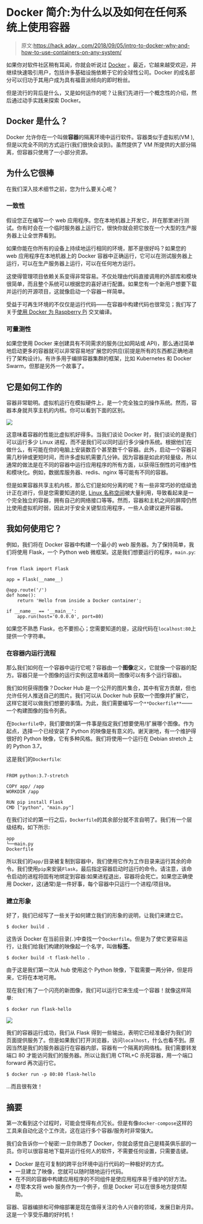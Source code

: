 # Docker 简介:为什么以及如何在任何系统上使用容器

> 原文:[https://hack aday . com/2018/09/05/intro-to-docker-why-and-how-to-use-containers-on-any-system/](https://hackaday.com/2018/09/05/intro-to-docker-why-and-how-to-use-containers-on-any-system/)

如果你对软件社区稍有耳闻，你就会听说过 [Docker](https://www.docker.com/) 。最近，它越来越受欢迎，并继续快速吸引用户，包括许多基础设施依赖于它的全球性公司。Docker 的成名部分可以归功于其用户成为具有福音派倾向的即时粉丝。

但是流行的背后是什么，又是如何运作的呢？让我们先进行一个概念性的介绍，然后通过动手实践来探索 Docker。

## Docker 是什么？

Docker 允许你在一个叫做**容器**的隔离环境中运行软件。容器类似于虚拟机(VM ),但是以完全不同的方式运行(我们很快会谈到)。虽然提供了 VM 所提供的大部分隔离，但容器只使用了一小部分资源。

## 为什么它很棒

在我们深入技术细节之前，您为什么要关心呢？

### 一致性

假设您正在编写一个 web 应用程序。您在本地机器上开发它，并在那里进行测试。你有时会在一个临时服务器上运行它，很快你就会把它放在一个大型的生产服务器上让全世界看到。

如果你能在你所有的设备上持续地运行相同的环境，那不是很好吗？如果您的 web 应用程序在本地机器上的 Docker 容器中正确运行，它可以在测试服务器上运行，可以在生产服务器上运行，可以在任何地方运行。

这使得管理项目依赖关系变得非常容易。不仅处理由代码直接调用的外部库和模块很简单，而且整个系统可以根据您的喜好进行配置。如果您有一个新用户想要下载并运行的开源项目，这就像启动一个容器一样简单。

受益于可再生环境的不仅仅是运行代码——在容器中构建代码也很常见；我们写了关于[使用 Docker 为 Raspberry Pi](https://hackaday.com/2016/09/01/how-to-use-docker-to-cross-compile-for-raspberry-pi-and-more/) 交叉编译。

### 可量测性

如果您使用 Docker 来创建具有不同需求的服务(比如网站或 API)，那么通过简单地启动更多的容器就可以非常容易地扩展您的供应(前提是所有的东西都正确地进行了架构设计)。有许多用于编排容器集群的框架，比如 Kubernetes 和 Docker Swarm，但那是另外一个故事了。

## 它是如何工作的

容器非常聪明。虚拟机运行在模拟硬件上，是一个完全独立的操作系统。然而，容器本身就共享主机的内核。你可以看到下面的区别。

![](../Images/3219fde80971d3d6f3c8f428020ffeed.png)

这意味着容器的性能比虚拟机好得多。当我们谈论 Docker 时，我们谈论的是我们可以运行多少 Linux 进程，而不是我们可以同时运行多少操作系统。根据他们在做什么，有可能在你的电脑上安装数百个甚至数千个容器。此外，启动一个容器只需几秒钟或更短时间，而许多虚拟机需要几分钟。因为容器是如此的轻量级，所以通常的做法是在不同的容器中运行应用程序的所有方面，以获得压倒性的可维护性和模块化。例如，数据库服务器、redis、nginx 等可能有不同的容器。

但是如果容器共享主机内核，那么它们是如何分离的呢？有一些非常巧妙的低级诡计正在进行，但是您需要知道的是, [Linux 名称空间](https://medium.com/@teddyking/linux-namespaces-850489d3ccf)被大量利用，导致看起来是一个完全独立的容器，拥有自己的网络接口等等。然而，容器和主机之间的屏障仍然比使用虚拟机时弱，因此对于安全关键型应用程序，一些人会建议避开容器。

## 我如何使用它？

例如，我们将在 Docker 容器中构建一个最小的 web 服务器。为了保持简单，我们将使用 Flask，一个 Python web 微框架。这是我们想要运行的程序，`main.py`:

```

from flask import Flask

app = Flask(__name__)

@app.route('/')
def home():
    return 'Hello from inside a Docker container';

if __name__ == '__main__':
    app.run(host='0.0.0.0', port=80)

```

如果您不熟悉 Flask，也不要担心；您需要知道的是，这段代码在`localhost:80`上提供一个字符串。

### 在容器内运行流程

那么我们如何在一个容器中运行它呢？容器由一个**图像**定义，它就像一个容器的配方。容器只是一个图像的运行实例(这意味着同一图像可以有多个运行容器)。

我们如何获得图像？Docker Hub 是一个公开的图片集合，其中有官方贡献，但也允许任何人推送自己的图片。我们可以从 Docker hub 获取一个图像并扩展它，这样它就可以做我们想要的事情。为此，我们需要编写一个`**Dockerfile**`——一个构建图像的指令列表。

在`Dockerfile`中，我们要做的第一件事是指定我们想要使用/扩展哪个图像。作为起点，选择一个已经安装了 Python 的映像是有意义的。谢天谢地，有一个维护得很好的 Python 映像，它有多种风格。我们将使用一个运行在 Debian stretch 上的 Python 3.7。

这是我们的`Dockerfile`:

```

FROM python:3.7-stretch

COPY app/ /app
WORKDIR /app

RUN pip install Flask
CMD ["python", "main.py"]

```

在我们讨论的第一行之后，`Dockerfile`的其余部分就不言自明了。我们有一个层级结构，如下所示:

```
app
└──main.py
Dockerfile
```

所以我们的`app/`目录被复制到容器中，我们使用它作为工作目录来运行其余的命令。我们使用`pip`来安装`Flask`，最后指定容器启动时运行的命令。请注意，该命令启动的进程将固有地绑定到容器:如果进程退出，容器将会死亡。如果您正确使用 Docker，这(通常)是一件好事，每个容器中只运行一个进程/项目块。

### 建立形象

好了，我们已经写了一些关于如何建立我们的形象的说明，让我们来建立它。

```
$ docker build .

```

这告诉 Docker 在当前目录(`.`)中查找一个`Dockerfile`。但是为了使它更容易运行，让我们给我们构建的映像起一个名字，叫做**标签**。

```
$ docker build -t flask-hello .

```

由于这是我们第一次从 hub 使用这个 Python 映像，下载需要一两分钟，但是将来，它将在本地可用。

现在我们有了一个闪亮的新图像，我们可以运行它来生成一个容器！就像这样简单:

```
$ docker run flask-hello
```

![](../Images/b9a1a718efd3be6ffb691c35b4a25c7a.png)

我们的容器运行成功，我们从 Flask 得到一些输出，表明它已经准备好为我们的页面提供服务了。但是如果我们打开浏览器，访问`localhost`，什么也看不到。原因当然是我们的服务器运行在容器内部，容器有一个隔离的网络栈。我们需要转发端口 80 才能访问我们的服务器。所以让我们用 CTRL+C 杀死容器，用一个端口 forward 再次运行它。

```
$ docker run -p 80:80 flask-hello
```

…而且很有效！

## 摘要

第一次看到这个过程时，可能会觉得有点冗长。但是有像`docker-compose`这样的工具来自动化这个工作流，这在运行多个容器/服务时非常强大。

我们会告诉你一个秘密:一旦你熟悉了 Docker，你就会感觉自己是精英俱乐部的一员。你可以很容易地下载并运行任何人的软件，不需要任何设置，只需要击键。

*   Docker 是在可复制的跨平台环境中运行代码的一种极好的方式。
*   一旦建立了映像，您就可以随时随地运行代码。
*   在不同的容器中构建应用程序的不同组件是使应用程序易于维护的好方法。
*   尽管本文将 web 服务作为一个例子，但是 Docker 可以在很多地方提供帮助。

容器、容器编排和可伸缩部署是现在值得关注的令人兴奋的领域，发展日新月异。这是一个享受乐趣的好时机！